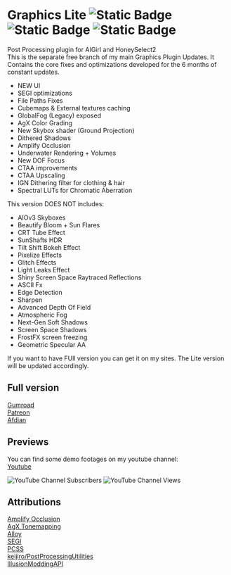 # Graphics Lite ![Static Badge](https://img.shields.io/badge/GUMROAD-ff90e8?style=for-the-badge&logoColor=%23000000&label=Support&color=%23ff90e8&link=https%3A%2F%2Fhanmen.gumroad.com%2F) ![Static Badge](https://img.shields.io/badge/AFDIAN-946ce6?style=for-the-badge&label=Support&color=%23946ce6&link=https%3A%2F%2Fafdian.com%2Fa%2Fhanmen) ![Static Badge](https://img.shields.io/badge/PATREON-f2614b?style=for-the-badge&label=Support&color=%23f2614b&link=https%3A%2F%2Fwww.patreon.com%2Fc%2Fhanmen)




Post Processing plugin for AIGirl and HoneySelect2  
This is the separate free branch of my main Graphics Plugin Updates. It Contains the core fixes and optimizations developed for the 6 months of constant updates.  

- NEW UI
- SEGI optimizations
- File Paths Fixes
- Cubemaps & External textures caching
- GlobalFog (Legacy) exposed
- AgX Color Grading
- New Skybox shader (Ground Projection)
- Dithered Shadows
- Amplify Occlusion
- Underwater Rendering + Volumes
- New DOF Focus
- CTAA improvements
- CTAA Upscaling
- IGN Dithering filter for clothing & hair
- Spectral LUTs for Chromatic Aberration

This version DOES NOT includes: 
- AIOv3 Skyboxes
- Beautify Bloom + Sun Flares
- CRT Tube Effect
- SunShafts HDR
- Tilt Shift Bokeh Effect
- Pixelize Effects
- Glitch Effects
- Light Leaks Effect
- Shiny Screen Space Raytraced Reflections
- ASCII Fx
- Edge Detection
- Sharpen
- Advanced Depth Of Field
- Atmospheric Fog
- Next-Gen Soft Shadows
- Screen Space Shadows
- FrostFX screen freezing
- Geometric Specular AA
  
If you want to have FUll version you can get it on my sites. The Lite version will be updated accordingly.
## Full version
[Gumroad](https://hanmen.gumroad.com/l/gfxdev)  
[Patreon](https://www.patreon.com/hanmen)  
[Afdian](https://afdian.com/a/hanmen)

## Previews
You can find some demo footages on my youtube channel:  
[Youtube](https://www.youtube.com/@Hanmen-mods)   
  
 ![YouTube Channel Subscribers](https://img.shields.io/youtube/channel/subscribers/UCUYgKIHz4rCu8fWm3D5ejuQ) ![YouTube Channel Views](https://img.shields.io/youtube/channel/views/UCUYgKIHz4rCu8fWm3D5ejuQ)

## Attributions
[Amplify Occlusion](https://github.com/AmplifyCreations/AmplifyOcclusion)  
[AgX Tonemapping](https://github.com/FairplexVR/AgX-Tonemapping-Unity)  
[Alloy](https://github.com/Josh015/Alloy)  
[SEGI](https://github.com/sonicether/SEGI)   
[PCSS](https://github.com/TheMasonX/UnityPCSS)  
[keijiro/PostProcessingUtilities](https://github.com/keijiro/PostProcessingUtilities)  
[IllusionModdingAPI](https://github.com/IllusionMods/IllusionModdingAPI)
